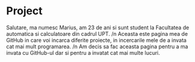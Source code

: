 # Project 
Salutare, ma numesc Marius, am 23 de ani si sunt student la Facultatea de automatica si calculatoare din cadrul UPT. /n
Aceasta este pagina mea de GitHub in care voi incarca diferite proiecte, in incercarile mele de a invata cat mai mult programarea. /n
Am decis sa fac aceasta pagina pentru a ma invata cu GitHub-ul dar si pentru a invatat cat mai multe lucuri.